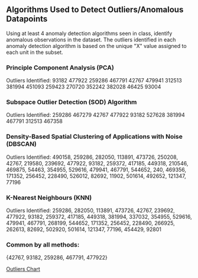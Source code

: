 ## Algorithms Used to Detect Outliers/Anomalous Datapoints

Using at least 4 anomaly detection algorithms seen in class, identify anomalous observations in the dataset. 
The outliers identified in each anomaly detection algorithm is based on the unique "X" value assigned to each unit in the subset.


### Principle Component Analysis (PCA)
Outliers Identified:
93182
477922
259286
467791
42767
479941
312513
381994
451093
259423
270720
352242
382028
46425
93004

### Subspace Outlier Detection (SOD) Algorithm
Outliers Identified:
259286
467279
42767
477922
93182
527628
381994
467791
312513
467358

### Density-Based Spatial Clustering of Applications with Noise (DBSCAN)
Outliers Identified:
490158, 259286, 282050, 113891, 473726, 250208, 42767, 219580, 239692, 477922, 93182, 259372, 417185, 449318, 210546, 469875, 54463, 354955, 529616, 479941, 467791, 544652, 240, 469356, 171352, 256452, 228490, 526012, 82692, 11902, 501614, 492652, 121347, 77196

### K-Nearest Neighbours (KNN)
Outliers Identified:
259286, 282050, 113891, 473726, 42767, 239692, 477922, 93182, 259372, 417185, 449318, 381994, 337032, 354955, 529616, 479941, 467791, 268199, 544652, 171352, 256452, 228490, 266925, 262613, 82692, 502920, 501614, 121347, 77196, 454429, 92801

### Common by all methods:
{42767, 93182, 259286, 467791, 477922}

[Outliers Chart](https://github.com/EvaGostiuk/MAT4376-project-4-team-3/blob/master/Visualizations/outliers_chart.png)

